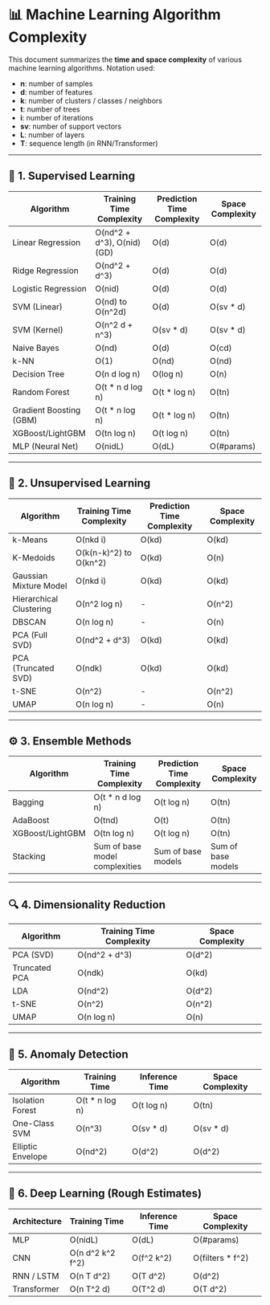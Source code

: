 # 📊 Machine Learning Algorithm Complexity

This document summarizes the **time and space complexity** of various machine learning algorithms. Notation used:

- **n**: number of samples
- **d**: number of features
- **k**: number of clusters / classes / neighbors
- **t**: number of trees
- **i**: number of iterations
- **sv**: number of support vectors
- **L**: number of layers
- **T**: sequence length (in RNN/Transformer)

---

## 🧠 1. Supervised Learning

| Algorithm               | Training Time Complexity   | Prediction Time Complexity | Space Complexity |
| ----------------------- | -------------------------- | -------------------------- | ---------------- |
| Linear Regression       | O(nd^2 + d^3), O(nid) (GD) | O(d)                       | O(d)             |
| Ridge Regression        | O(nd^2 + d^3)              | O(d)                       | O(d)             |
| Logistic Regression     | O(nid)                     | O(d)                       | O(d)             |
| SVM (Linear)            | O(nd) to O(n^2d)           | O(d)                       | O(sv \* d)       |
| SVM (Kernel)            | O(n^2 d + n^3)             | O(sv \* d)                 | O(sv \* d)       |
| Naive Bayes             | O(nd)                      | O(d)                       | O(cd)            |
| k-NN                    | O(1)                       | O(nd)                      | O(nd)            |
| Decision Tree           | O(n d log n)               | O(log n)                   | O(n)             |
| Random Forest           | O(t \* n d log n)          | O(t \* log n)              | O(tn)            |
| Gradient Boosting (GBM) | O(t \* n log n)            | O(t \* log n)              | O(tn)            |
| XGBoost/LightGBM        | O(tn log n)                | O(t log n)                 | O(tn)            |
| MLP (Neural Net)        | O(nidL)                    | O(dL)                      | O(#params)       |

---

## 🎲 2. Unsupervised Learning

| Algorithm               | Training Time Complexity | Prediction Time Complexity | Space Complexity |
| ----------------------- | ------------------------ | -------------------------- | ---------------- |
| k-Means                 | O(nkd i)                 | O(kd)                      | O(kd)            |
| K-Medoids               | O(k(n-k)^2) to O(kn^2)   | O(kd)                      | O(n)             |
| Gaussian Mixture Model  | O(nkd i)                 | O(kd)                      | O(kd)            |
| Hierarchical Clustering | O(n^2 log n)             | -                          | O(n^2)           |
| DBSCAN                  | O(n log n)               | -                          | O(n)             |
| PCA (Full SVD)          | O(nd^2 + d^3)            | O(kd)                      | O(kd)            |
| PCA (Truncated SVD)     | O(ndk)                   | O(kd)                      | O(kd)            |
| t-SNE                   | O(n^2)                   | -                          | O(n^2)           |
| UMAP                    | O(n log n)               | -                          | O(n)             |

---

## ⚙️ 3. Ensemble Methods

| Algorithm        | Training Time Complexity       | Prediction Time Complexity | Space Complexity   |
| ---------------- | ------------------------------ | -------------------------- | ------------------ |
| Bagging          | O(t \* n d log n)              | O(t log n)                 | O(tn)              |
| AdaBoost         | O(tnd)                         | O(t)                       | O(tn)              |
| XGBoost/LightGBM | O(tn log n)                    | O(t log n)                 | O(tn)              |
| Stacking         | Sum of base model complexities | Sum of base models         | Sum of base models |

---

## 🔍 4. Dimensionality Reduction

| Algorithm     | Training Time Complexity | Space Complexity |
| ------------- | ------------------------ | ---------------- |
| PCA (SVD)     | O(nd^2 + d^3)            | O(d^2)           |
| Truncated PCA | O(ndk)                   | O(kd)            |
| LDA           | O(nd^2)                  | O(d^2)           |
| t-SNE         | O(n^2)                   | O(n^2)           |
| UMAP          | O(n log n)               | O(n)             |

---

## 🧪 5. Anomaly Detection

| Algorithm         | Training Time   | Inference Time | Space Complexity |
| ----------------- | --------------- | -------------- | ---------------- |
| Isolation Forest  | O(t \* n log n) | O(t log n)     | O(tn)            |
| One-Class SVM     | O(n^3)          | O(sv \* d)     | O(sv \* d)       |
| Elliptic Envelope | O(nd^2)         | O(d^2)         | O(d^2)           |

---

## 🔮 6. Deep Learning (Rough Estimates)

| Architecture | Training Time    | Inference Time | Space Complexity  |
| ------------ | ---------------- | -------------- | ----------------- |
| MLP          | O(nidL)          | O(dL)          | O(#params)        |
| CNN          | O(n d^2 k^2 f^2) | O(f^2 k^2)     | O(filters \* f^2) |
| RNN / LSTM   | O(n T d^2)       | O(T d^2)       | O(d^2)            |
| Transformer  | O(n T^2 d)       | O(T^2 d)       | O(T d^2)          |
